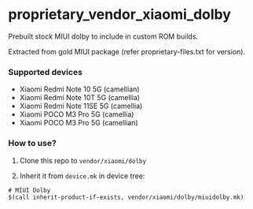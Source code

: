 # proprietary_vendor_xiaomi_dolby

Prebuilt stock MIUI dolby to include in custom ROM builds.

Extracted from gold MIUI package (refer proprietary-files.txt for version).

### Supported devices
* Xiaomi Redmi Note 10 5G (camellian)
* Xiaomi Redmi Note 10T 5G (camellia)
* Xiaomi Redmi Note 11SE 5G (camellia)
* Xiaomi POCO M3 Pro 5G (camellia)
* Xiaomi POCO M3 Pro 5G (camellian)

### How to use?

1. Clone this repo to `vendor/xiaomi/dolby`

2. Inherit it from `device.mk` in device tree:

```
# MIUI Dolby
$(call inherit-product-if-exists, vendor/xiaomi/dolby/miuidolby.mk)
```
